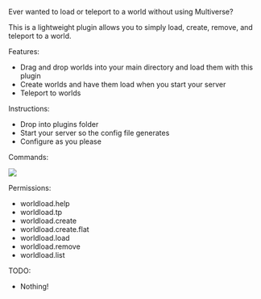 Ever wanted to load or teleport to a world without using Multiverse?

This is a lightweight plugin allows you to simply load, create, remove, and teleport to a world.

Features:

* Drag and drop worlds into your main directory and load them with this plugin
* Create worlds and have them load when you start your server
* Teleport to worlds

Instructions:

* Drop into plugins folder
* Start your server so the config file generates
* Configure as you please

Commands:

<img src="http://i.imgur.com/QRJR06H.png">


Permissions:

* worldload.help
* worldload.tp
* worldload.create
* worldload.create.flat
* worldload.load
* worldload.remove
* worldload.list

TODO:

* Nothing!
